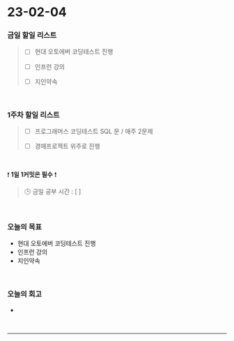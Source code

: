 # 23-02-04
### 금일 할일 리스트
> - [ ]  현대 오토에버 코딩테스트 진행
>
> - [ ]  인프런 강의
>
> - [ ]  지인약속


<br/>

### 1주차 할일 리스트  

> - [ ]  프로그래머스 코딩테스트 SQL 문 / 매주 2문제  
>
> - [ ]  경매프로젝트 위주로 진행

<br/>

❗ **1일 1커밋은 필수** ❗
> 🕒 금일 공부 시간 : [  ]
  
<br/>

### 오늘의 목표
- 현대 오토에버 코딩테스트 진행
- 인프런 강의
- 지인약속

<br>

### 오늘의 회고
- 

<br/>

------------  